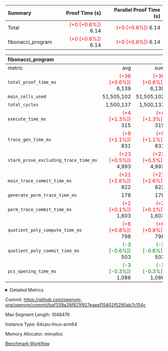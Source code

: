 | Summary | Proof Time (s) | Parallel Proof Time (s) |
|:---|---:|---:|
| Total | <span style='color: red'>(+0 [+0.6%])</span> 6.14 | <span style='color: red'>(+0 [+0.6%])</span> 6.14 |
| fibonacci_program | <span style='color: red'>(+0 [+0.6%])</span> 6.14 | <span style='color: red'>(+0 [+0.6%])</span> 6.14 |


| fibonacci_program |||||
|:---|---:|---:|---:|---:|
|metric|avg|sum|max|min|
| `total_proof_time_ms ` | <span style='color: red'>(+36 [+0.6%])</span> 6,139 | <span style='color: red'>(+36 [+0.6%])</span> 6,139 | <span style='color: red'>(+36 [+0.6%])</span> 6,139 | <span style='color: red'>(+36 [+0.6%])</span> 6,139 |
| `main_cells_used     ` |  51,505,102 |  51,505,102 |  51,505,102 |  51,505,102 |
| `total_cycles        ` |  1,500,137 |  1,500,137 |  1,500,137 |  1,500,137 |
| `execute_time_ms     ` | <span style='color: red'>(+4 [+1.3%])</span> 315 | <span style='color: red'>(+4 [+1.3%])</span> 315 | <span style='color: red'>(+4 [+1.3%])</span> 315 | <span style='color: red'>(+4 [+1.3%])</span> 315 |
| `trace_gen_time_ms   ` | <span style='color: red'>(+9 [+1.1%])</span> 831 | <span style='color: red'>(+9 [+1.1%])</span> 831 | <span style='color: red'>(+9 [+1.1%])</span> 831 | <span style='color: red'>(+9 [+1.1%])</span> 831 |
| `stark_prove_excluding_trace_time_ms` | <span style='color: red'>(+23 [+0.5%])</span> 4,993 | <span style='color: red'>(+23 [+0.5%])</span> 4,993 | <span style='color: red'>(+23 [+0.5%])</span> 4,993 | <span style='color: red'>(+23 [+0.5%])</span> 4,993 |
| `main_trace_commit_time_ms` | <span style='color: red'>(+21 [+2.6%])</span> 822 | <span style='color: red'>(+21 [+2.6%])</span> 822 | <span style='color: red'>(+21 [+2.6%])</span> 822 | <span style='color: red'>(+21 [+2.6%])</span> 822 |
| `generate_perm_trace_time_ms` |  178 |  178 |  178 |  178 |
| `perm_trace_commit_time_ms` | <span style='color: red'>(+2 [+0.1%])</span> 1,603 | <span style='color: red'>(+2 [+0.1%])</span> 1,603 | <span style='color: red'>(+2 [+0.1%])</span> 1,603 | <span style='color: red'>(+2 [+0.1%])</span> 1,603 |
| `quotient_poly_compute_time_ms` | <span style='color: red'>(+6 [+0.8%])</span> 798 | <span style='color: red'>(+6 [+0.8%])</span> 798 | <span style='color: red'>(+6 [+0.8%])</span> 798 | <span style='color: red'>(+6 [+0.8%])</span> 798 |
| `quotient_poly_commit_time_ms` | <span style='color: green'>(-3 [-0.6%])</span> 503 | <span style='color: green'>(-3 [-0.6%])</span> 503 | <span style='color: green'>(-3 [-0.6%])</span> 503 | <span style='color: green'>(-3 [-0.6%])</span> 503 |
| `pcs_opening_time_ms ` | <span style='color: green'>(-3 [-0.3%])</span> 1,086 | <span style='color: green'>(-3 [-0.3%])</span> 1,086 | <span style='color: green'>(-3 [-0.3%])</span> 1,086 | <span style='color: green'>(-3 [-0.3%])</span> 1,086 |



<details>
<summary>Detailed Metrics</summary>

| group | num_segments | keygen_time_ms | commit_exe_time_ms |
| --- | --- | --- | --- |
| fibonacci_program | 1 | 350 | 6 | 

| group | air_name | quotient_deg | interactions | constraints |
| --- | --- | --- | --- | --- |
| fibonacci_program | AccessAdapterAir<16> | 2 | 5 | 14 | 
| fibonacci_program | AccessAdapterAir<2> | 2 | 5 | 14 | 
| fibonacci_program | AccessAdapterAir<32> | 2 | 5 | 14 | 
| fibonacci_program | AccessAdapterAir<4> | 2 | 5 | 14 | 
| fibonacci_program | AccessAdapterAir<64> | 2 | 5 | 14 | 
| fibonacci_program | AccessAdapterAir<8> | 2 | 5 | 14 | 
| fibonacci_program | BitwiseOperationLookupAir<8> | 2 | 2 | 4 | 
| fibonacci_program | MemoryMerkleAir<8> | 2 | 4 | 40 | 
| fibonacci_program | PersistentBoundaryAir<8> | 2 | 3 | 6 | 
| fibonacci_program | PhantomAir | 2 | 3 | 5 | 
| fibonacci_program | Poseidon2PeripheryAir<BabyBearParameters>, 1> | 2 | 1 | 286 | 
| fibonacci_program | ProgramAir | 1 | 1 | 4 | 
| fibonacci_program | RangeTupleCheckerAir<2> | 1 | 1 | 4 | 
| fibonacci_program | VariableRangeCheckerAir | 1 | 1 | 4 | 
| fibonacci_program | VmAirWrapper<Rv32BaseAluAdapterAir, BaseAluCoreAir<4, 8> | 2 | 19 | 43 | 
| fibonacci_program | VmAirWrapper<Rv32BaseAluAdapterAir, LessThanCoreAir<4, 8> | 2 | 17 | 39 | 
| fibonacci_program | VmAirWrapper<Rv32BaseAluAdapterAir, ShiftCoreAir<4, 8> | 2 | 23 | 90 | 
| fibonacci_program | VmAirWrapper<Rv32BranchAdapterAir, BranchEqualCoreAir<4> | 2 | 11 | 25 | 
| fibonacci_program | VmAirWrapper<Rv32BranchAdapterAir, BranchLessThanCoreAir<4, 8> | 2 | 13 | 41 | 
| fibonacci_program | VmAirWrapper<Rv32CondRdWriteAdapterAir, Rv32JalLuiCoreAir> | 2 | 10 | 22 | 
| fibonacci_program | VmAirWrapper<Rv32HintStoreAdapterAir, Rv32HintStoreCoreAir> | 2 | 15 | 17 | 
| fibonacci_program | VmAirWrapper<Rv32JalrAdapterAir, Rv32JalrCoreAir> | 2 | 16 | 20 | 
| fibonacci_program | VmAirWrapper<Rv32LoadStoreAdapterAir, LoadSignExtendCoreAir<4, 8> | 2 | 18 | 33 | 
| fibonacci_program | VmAirWrapper<Rv32LoadStoreAdapterAir, LoadStoreCoreAir<4> | 2 | 17 | 38 | 
| fibonacci_program | VmAirWrapper<Rv32MultAdapterAir, DivRemCoreAir<4, 8> | 2 | 25 | 88 | 
| fibonacci_program | VmAirWrapper<Rv32MultAdapterAir, MulHCoreAir<4, 8> | 2 | 24 | 38 | 
| fibonacci_program | VmAirWrapper<Rv32MultAdapterAir, MultiplicationCoreAir<4, 8> | 2 | 19 | 26 | 
| fibonacci_program | VmAirWrapper<Rv32RdWriteAdapterAir, Rv32AuipcCoreAir> | 2 | 11 | 15 | 
| fibonacci_program | VmConnectorAir | 2 | 3 | 9 | 

| group | air_name | segment | rows | prep_cols | perm_cols | main_cols | cells |
| --- | --- | --- | --- | --- | --- | --- | --- |
| fibonacci_program | AccessAdapterAir<8> | 0 | 64 |  | 24 | 17 | 2,624 | 
| fibonacci_program | BitwiseOperationLookupAir<8> | 0 | 65,536 | 3 | 8 | 2 | 655,360 | 
| fibonacci_program | MemoryMerkleAir<8> | 0 | 512 |  | 20 | 32 | 26,624 | 
| fibonacci_program | PersistentBoundaryAir<8> | 0 | 64 |  | 12 | 20 | 2,048 | 
| fibonacci_program | PhantomAir | 0 | 2 |  | 12 | 6 | 36 | 
| fibonacci_program | Poseidon2PeripheryAir<BabyBearParameters>, 1> | 0 | 256 |  | 8 | 300 | 78,848 | 
| fibonacci_program | ProgramAir | 0 | 4,096 |  | 8 | 10 | 73,728 | 
| fibonacci_program | RangeTupleCheckerAir<2> | 0 | 524,288 | 2 | 8 | 1 | 4,718,592 | 
| fibonacci_program | VariableRangeCheckerAir | 0 | 262,144 | 2 | 8 | 1 | 2,359,296 | 
| fibonacci_program | VmAirWrapper<Rv32BaseAluAdapterAir, BaseAluCoreAir<4, 8> | 0 | 1,048,576 |  | 80 | 36 | 121,634,816 | 
| fibonacci_program | VmAirWrapper<Rv32BaseAluAdapterAir, LessThanCoreAir<4, 8> | 0 | 524,288 |  | 40 | 37 | 40,370,176 | 
| fibonacci_program | VmAirWrapper<Rv32BaseAluAdapterAir, ShiftCoreAir<4, 8> | 0 | 2 |  | 52 | 53 | 210 | 
| fibonacci_program | VmAirWrapper<Rv32BranchAdapterAir, BranchEqualCoreAir<4> | 0 | 262,144 |  | 48 | 26 | 19,398,656 | 
| fibonacci_program | VmAirWrapper<Rv32BranchAdapterAir, BranchLessThanCoreAir<4, 8> | 0 | 8 |  | 56 | 32 | 704 | 
| fibonacci_program | VmAirWrapper<Rv32CondRdWriteAdapterAir, Rv32JalLuiCoreAir> | 0 | 131,072 |  | 44 | 18 | 8,126,464 | 
| fibonacci_program | VmAirWrapper<Rv32HintStoreAdapterAir, Rv32HintStoreCoreAir> | 0 | 4 |  | 36 | 26 | 248 | 
| fibonacci_program | VmAirWrapper<Rv32JalrAdapterAir, Rv32JalrCoreAir> | 0 | 16 |  | 36 | 28 | 1,024 | 
| fibonacci_program | VmAirWrapper<Rv32LoadStoreAdapterAir, LoadStoreCoreAir<4> | 0 | 32 |  | 72 | 40 | 3,584 | 
| fibonacci_program | VmAirWrapper<Rv32RdWriteAdapterAir, Rv32AuipcCoreAir> | 0 | 16 |  | 28 | 21 | 784 | 
| fibonacci_program | VmConnectorAir | 0 | 2 | 1 | 12 | 4 | 32 | 

| group | segment | trace_gen_time_ms | total_proof_time_ms | total_cycles | total_cells | stark_prove_excluding_trace_time_ms | quotient_poly_compute_time_ms | quotient_poly_commit_time_ms | perm_trace_commit_time_ms | pcs_opening_time_ms | main_trace_commit_time_ms | main_cells_used | generate_perm_trace_time_ms | execute_time_ms |
| --- | --- | --- | --- | --- | --- | --- | --- | --- | --- | --- | --- | --- | --- | --- |
| fibonacci_program | 0 | 831 | 6,139 | 1,500,137 | 197,453,854 | 4,993 | 798 | 503 | 1,603 | 1,086 | 822 | 51,505,102 | 178 | 315 | 

</details>


Commit: https://github.com/openvm-org/openvm/commit/baf339a28f821f927eaea115402f5290ab7c154c

Max Segment Length: 1048476

Instance Type: 64cpu-linux-arm64

Memory Allocator: mimalloc

[Benchmark Workflow](https://github.com/openvm-org/openvm/actions/runs/12697494760)

